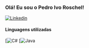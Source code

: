 ### Olá! Eu sou o Pedro Ivo Roschel!

[![Linkedin](https://img.shields.io/badge/LinkedIn-0077B5?style=for-the-badge&logo=linkedin&logoColor=white)](https://www.linkedin.com/in/pedroroschel/)

#### Linguagens utilizadas

[![C#](https://img.shields.io/badge/C%23-239120?style=for-the-badge&logo=c-sharp&logoColor=white)   [![Java](https://img.shields.io/badge/Java-ED8B00?style=for-the-badge&logo=openjdk&logoColor=white)
